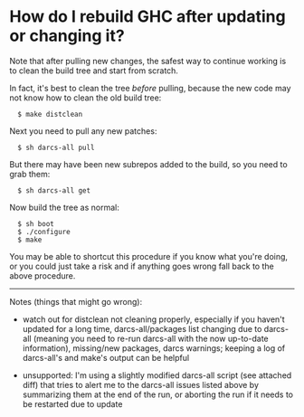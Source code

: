 # How do I rebuild GHC after updating or changing it?


Note that after pulling new changes, the safest way to continue working is to clean the build tree and start from scratch.


In fact, it's best to clean the tree *before* pulling, because the new code may not know how to clean the old build tree:

```wiki
  $ make distclean
```


Next you need to pull any new patches:

```wiki
  $ sh darcs-all pull
```


But there may have been new subrepos added to the build, so you need to grab them:

```wiki
  $ sh darcs-all get
```


Now build the tree as normal:

```wiki
  $ sh boot
  $ ./configure
  $ make
```


You may be able to shortcut this procedure if you know what you're doing, or you could just take a risk and if anything goes wrong fall back to the above procedure.

---


Notes (things that might go wrong): 

- watch out for distclean not cleaning properly, especially if you haven't updated for a long time, darcs-all/packages list changing due to darcs-all (meaning you need to re-run darcs-all with the now up-to-date information), missing/new packages, darcs warnings; keeping a log of darcs-all's and make's output can be helpful

- unsupported: I'm using a slightly modified darcs-all script (see attached diff) that tries to alert me to the darcs-all issues listed above by summarizing them at the end of the run, or aborting the run if it needs to be restarted due to update
